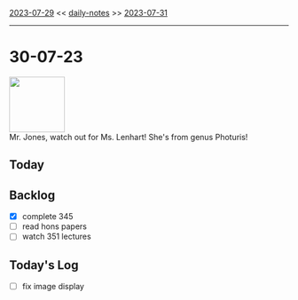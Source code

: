 [2023-07-29](daily_notes/2023-07-29) << [daily-notes](notes/daily-notes.md) >> [2023-07-31](daily_notes/2023-07-31)

---
# 30-07-23
<img src='https://imgs.xkcd.com/comics/daytime_firefly.png' height=100>
<br>Mr. Jones, watch out for Ms. Lenhart! She's from genus Photuris!

## Today

## Backlog
- [x] complete 345
- [ ] read hons papers
- [ ] watch 351 lectures

## Today's Log

- [ ] fix image display